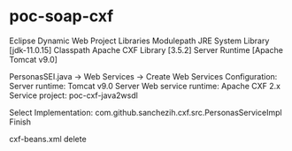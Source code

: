 # poc-soap-cxf

Eclipse Dynamic Web Project
    Libraries
        Modulepath
            JRE System Library [jdk-11.0.15]
		Classpath
            Apache CXF Library [3.5.2]
            Server Runtime [Apache Tomcat v9.0]



PersonasSEI.java -> Web Services -> Create Web Services
Configuration:
    Server runtime: Tomcat v9.0 Server
    Web service runtime: Apache CXF 2.x
    Service project: poc-cxf-java2wsdl

Select Implementation: com.github.sanchezih.cxf.src.PersonasServiceImpl
Finish

cxf-beans.xml
delete	<import resource="classpath:META-INF/cxf/cxf-extension-soap.xml" />